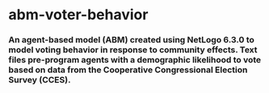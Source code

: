 # abm-voter-behavior


### An agent-based model (ABM) created using NetLogo 6.3.0 to model voting behavior in response to community effects. Text files pre-program agents with a demographic likelihood to vote based on data from the Cooperative Congressional Election Survey (CCES).
